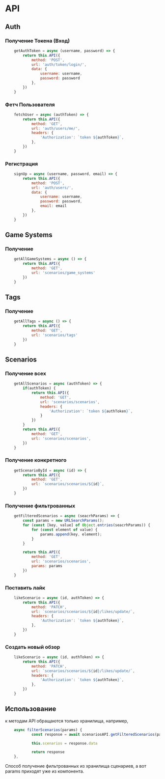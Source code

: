 # API

## Auth

### Получение Токена (Вход)

``` javascript
    getAuthToken = async (username, password) => {
        return this.API({
            method: 'POST',
            url: 'auth/token/login/',
            data: {
                username: username,
                password: password
            },
        })
    }
```

### Фетч Пользователя

``` javascript
    fetchUser = async (authToken) => {
        return this.API({
            method: 'GET',
            url: 'auth/users/me/',
            headers: {
                'Authorization': `token ${authToken}`,
            },
        })
    }
```

### Регистрация

``` javascript
    signUp = async (username, password, email) => {
        return this.API({
            method: 'POST',
            url: 'auth/users/',
            data: {
                username: username,
                password: password,
                email: email
            },
        })
    }
```

## Game Systems

### Получение

``` javascript
    getAllGameSystems = async () => {
        return this.API({
            method: 'GET',
            url: 'scenarios/game_systems'
        })
    }
```

## Tags

### Получение

``` javascript
    getAllTags = async () => {
        return this.API({
            method: 'GET',
            url: 'scenarios/tags'
        })
    }
```

## Scenarios

### Получение всех

``` javascript
    getAllScenarios = async (authToken) => {
        if(authToken) {
            return this.API({
                method: 'GET',
                url: 'scenarios/scenarios',
                headers: {
                    'Authorization': `token ${authToken}`,
                }
            })
        }
        return this.API({
            method: 'GET',
            url: 'scenarios/scenarios',
        })
    }
```

### Получение конкретного

``` javascript
    getScenarioById = async (id) => {
        return this.API({
            method: 'GET',
            url: `scenarios/scenarios/${id}`,
        })
    }
```

### Получение фильтрованных

``` javascript
    getFilteredScenarios = async (seacrhParams) => {
        const params = new URLSearchParams();
        for (const [key, value] of Object.entries(seacrhParams)) {
            for (const element of value) {
                params.append(key, element);
            }
        }

        return this.API({
            method: 'GET',
            url: 'scenarios/scenarios',
            params: params
        })
    }
```

### Поставить лайк

``` javascript
    likeScenario = async (id, authToken) => {
        return this.API({
            method: 'PATCH',
            url: `scenarios/scenarios/${id}/likes/update/`,
            headers: {
                'Authorization': `token ${authToken}`,
            },
        })
    }
```

### Создать новый обзор

``` javascript
    likeScenario = async (id, authToken) => {
        return this.API({
            method: 'PATCH',
            url: `scenarios/scenarios/${id}/likes/update/`,
            headers: {
                'Authorization': `token ${authToken}`,
            },
        })
    }
```


## Использование

к методам API обращаются только хранилища, например, 
``` javascript
    async filterScenarios(params) {
            const response = await scenariosAPI.getFilteredScenarios(params)

            this.scenarios = response.data

            return response
    },
```
Способ получение фильтрованных из хранилища сценариев, а вот params приходят уже из компонента.